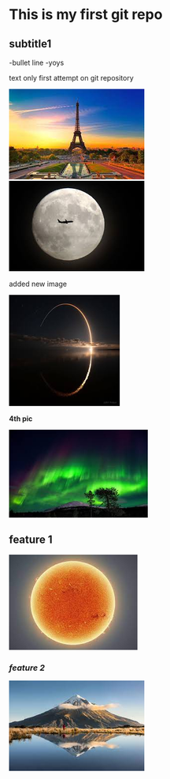 # This is my first git repo

## subtitle1

-bullet line
-yoys

text only
first attempt on git repository

<img src="/images/pic.jpg">

<img src="/images/pic1.jpg">

added new image

<img src="/images/pic2.jpg">

**4th pic**

<img src="/images/pic5.jpg">

## feature 1

<img src="/images/pic3.jpg">

### *feature 2*

<img src="/images/pic4.jpg">